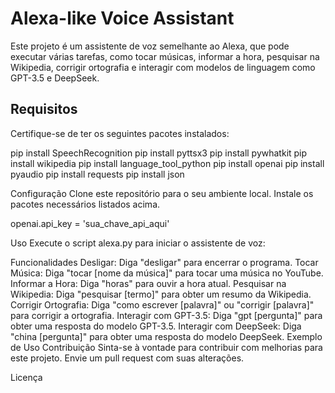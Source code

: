 # Alexa-like Voice Assistant

Este projeto é um assistente de voz semelhante ao Alexa, que pode executar várias tarefas, como tocar músicas, informar a hora, pesquisar na Wikipedia, corrigir ortografia e interagir com modelos de linguagem como GPT-3.5 e DeepSeek.

## Requisitos

Certifique-se de ter os seguintes pacotes instalados:


pip install SpeechRecognition
pip install pyttsx3
pip install pywhatkit
pip install wikipedia
pip install language_tool_python
pip install openai
pip install pyaudio
pip install requests
pip install json


Configuração
Clone este repositório para o seu ambiente local.
Instale os pacotes necessários listados acima.

openai.api_key = 'sua_chave_api_aqui'

Uso
Execute o script alexa.py para iniciar o assistente de voz:

Funcionalidades
Desligar: Diga "desligar" para encerrar o programa.
Tocar Música: Diga "tocar [nome da música]" para tocar uma música no YouTube.
Informar a Hora: Diga "horas" para ouvir a hora atual.
Pesquisar na Wikipedia: Diga "pesquisar [termo]" para obter um resumo da Wikipedia.
Corrigir Ortografia: Diga "como escrever [palavra]" ou "corrigir [palavra]" para corrigir a ortografia.
Interagir com GPT-3.5: Diga "gpt [pergunta]" para obter uma resposta do modelo GPT-3.5.
Interagir com DeepSeek: Diga "china [pergunta]" para obter uma resposta do modelo DeepSeek.
Exemplo de Uso
Contribuição
Sinta-se à vontade para contribuir com melhorias para este projeto. Envie um pull request com suas alterações.

Licença
